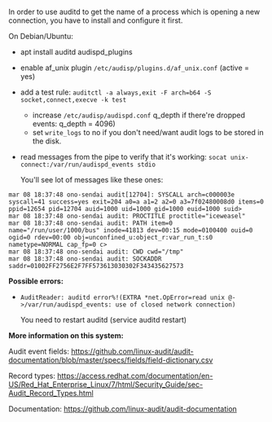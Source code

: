 In order to use auditd to get the name of a process which is opening a new connection, you have to install and configure it first.

On Debian/Ubuntu:

* apt install auditd audispd_plugins
* enable af_unix plugin `/etc/audisp/plugins.d/af_unix.conf` (active = yes)
* add a test rule: `auditctl -a always,exit -F arch=b64 -S socket,connect,execve -k test`
  * increase `/etc/audisp/audispd.conf` q_depth if there're dropped events: q_depth = 4096)
  * set `write_logs` to no if you don't need/want audit logs to be stored in the disk.

* read messages from the pipe to verify that it's working:
  `socat unix-connect:/var/run/audispd_events stdio`

  You'll see lot of messages like these ones:
```
mar 08 18:37:48 ono-sendai audit[12704]: SYSCALL arch=c000003e syscall=41 success=yes exit=204 a0=a a1=2 a2=0 a3=7f02480008d0 items=0 ppid=12654 pid=12704 auid=1000 uid=1000 gid=1000 euid=1000 suid>
mar 08 18:37:48 ono-sendai audit: PROCTITLE proctitle="iceweasel"
mar 08 18:37:48 ono-sendai audit: PATH item=0 name="/run/user/1000/bus" inode=41813 dev=00:15 mode=0100400 ouid=0 ogid=0 rdev=00:00 obj=unconfined_u:object_r:var_run_t:s0 nametype=NORMAL cap_fp=0 c>
mar 08 18:37:48 ono-sendai audit: CWD cwd="/tmp"
mar 08 18:37:48 ono-sendai audit: SOCKADDR saddr=01002FF2756E2F7FF573613030302F343435627573
```

**Possible errors:**

* `AuditReader: auditd error%!(EXTRA *net.OpError=read unix @->/var/run/audispd_events: use of closed network connection)`

   You need to restart auditd (service auditd restart)


**More information on this system:**

Audit event fields:
https://github.com/linux-audit/audit-documentation/blob/master/specs/fields/field-dictionary.csv

Record types:
https://access.redhat.com/documentation/en-US/Red_Hat_Enterprise_Linux/7/html/Security_Guide/sec-Audit_Record_Types.html

Documentation:
https://github.com/linux-audit/audit-documentation
